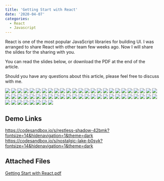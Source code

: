 ```yaml
---
title: 'Getting Start with React'
date: '2020-04-07'
categories:
  - React
  - Javascript
---
```


React is one of the most popular JavaScript libraries for building UI. I was arranged to share React with other team few weeks ago. Now I will share the sildes for the sharing with you.

You can read the slides below, or download the PDF at the end of the article.

Should you have any questions about this article, please feel free to discuss with me.

![](./images/Slide1.PNG)
![](./images/Slide2.PNG)
![](./images/Slide3.PNG)
![](./images/Slide4.PNG)
![](./images/Slide5.PNG)
![](./images/Slide6.PNG)
![](./images/Slide7.PNG)
![](./images/Slide8.PNG)
![](./images/Slide9.PNG)
![](./images/Slide10.PNG)
![](./images/Slide11.PNG)
![](./images/Slide12.PNG)
![](./images/Slide13.PNG)
![](./images/Slide14.PNG)
![](./images/Slide15.PNG)
![](./images/Slide16.PNG)
![](./images/Slide17.PNG)
![](./images/Slide18.PNG)
![](./images/Slide19.PNG)
![](./images/Slide20.PNG)
![](./images/Slide21.PNG)
![](./images/Slide22.PNG)
![](./images/Slide23.PNG)
![](./images/Slide24.PNG)
![](./images/Slide25.PNG)
![](./images/Slide26.PNG)
![](./images/Slide27.PNG)
![](./images/Slide28.PNG)
![](./images/Slide29.PNG)
![](./images/Slide30.PNG)
![](./images/Slide31.PNG)
![](./images/Slide32.PNG)
![](./images/Slide33.PNG)
![](./images/Slide34.PNG)
![](./images/Slide35.PNG)
![](./images/Slide36.PNG)
![](./images/Slide37.PNG)
![](./images/Slide38.PNG)
![](./images/Slide39.PNG)
![](./images/Slide40.PNG)
![](./images/Slide41.PNG)
![](./images/Slide42.PNG)
![](./images/Slide43.PNG)
![](./images/Slide44.PNG)
![](./images/Slide45.PNG)
![](./images/Slide46.PNG)
![](./images/Slide47.PNG)
![](./images/Slide48.PNG)
![](./images/Slide49.PNG)
![](./images/Slide50.PNG)
![](./images/Slide51.PNG)
![](./images/Slide52.PNG)
![](./images/Slide53.PNG)
![](./images/Slide54.PNG)
![](./images/Slide55.PNG)
![](./images/Slide56.PNG)
![](./images/Slide57.PNG)
![](./images/Slide58.PNG)

## Demo Links

https://codesandbox.io/s/restless-shadow-42bmk?fontsize=14&hidenavigation=1&theme=dark
https://codesandbox.io/s/nostalgic-lake-b0syk?fontsize=14&hidenavigation=1&theme=dark

## Attached Files

[Getting Start with React.pdf](./Getting_Start_with_React.pdf)
